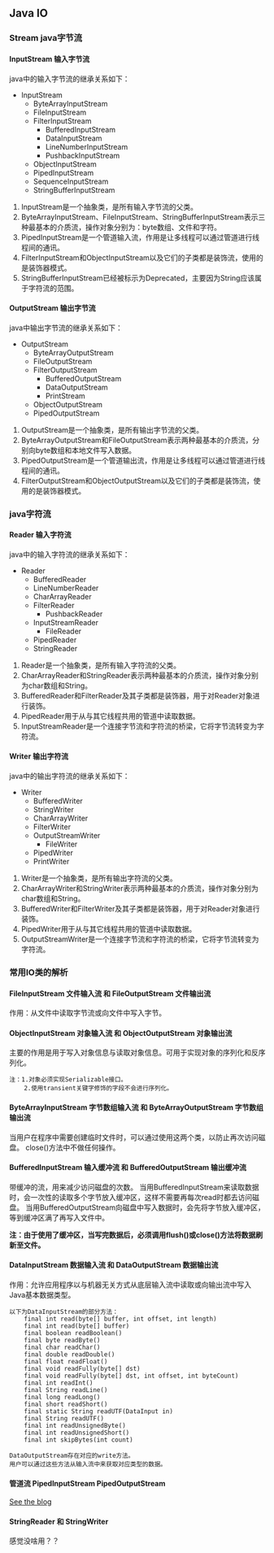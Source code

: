 ## Java IO

### Stream java字节流
    
#### InputStream 输入字节流
java中的输入字节流的继承关系如下：
 - InputStream
    - ByteArrayInputStream
    - FileInputStream
    - FilterInputStream
        - BufferedInputStream
        - DataInputStream
        - LineNumberInputStream
        - PushbackInputStream
    - ObjectInputStream
    - PipedInputStream
    - SequenceInputStream
    - StringBufferInputStream

1. InputStream是一个抽象类，是所有输入字节流的父类。
2. ByteArrayInputStream、FileInputStream、StringBufferInputStream表示三种最基本的介质流，操作对象分别为：byte数组、文件和字符。
3. PipedInputStream是一个管道输入流，作用是让多线程可以通过管道进行线程间的通讯。
4. FilterInputStream和ObjectInputStream以及它们的子类都是装饰流，使用的是装饰器模式。
5. StringBufferInputStream已经被标示为Deprecated，主要因为String应该属于字符流的范围。

#### OutputStream 输出字节流
java中输出字节流的继承关系如下：
 - OutputStream
     - ByteArrayOutputStream
     - FileOutputStream
     - FilterOutputStream
         - BufferedOutputStream
         - DataOutputStream
         - PrintStream
     - ObjectOutputStream
     - PipedOutputStream
     
1. OutputStream是一个抽象类，是所有输出字节流的父类。
2. ByteArrayOutputStream和FileOutputStream表示两种最基本的介质流，分别向byte数组和本地文件写入数据。
3. PipedOutputStream是一个管道输出流，作用是让多线程可以通过管道进行线程间的通讯。
4. FilterOutputStream和ObjectOutputStream以及它们的子类都是装饰流，使用的是装饰器模式。

### java字符流

#### Reader 输入字符流
java中的输入字符流的继承关系如下：
 - Reader
     - BufferedReader
     - LineNumberReader
     - CharArrayReader
     - FilterReader
         - PushbackReader
     - InputStreamReader
         - FileReader
     - PipedReader
     - StringReader
    
1. Reader是一个抽象类，是所有输入字符流的父类。
2. CharArrayReader和StringReader表示两种最基本的介质流，操作对象分别为char数组和String。
3. BufferedReader和FilterReader及其子类都是装饰器，用于对Reader对象进行装饰。
4. PipedReader用于从与其它线程共用的管道中读取数据。
5. InputStreamReader是一个连接字节流和字符流的桥梁，它将字节流转变为字符流。
     
#### Writer 输出字符流
java中的输出字符流的继承关系如下：
 - Writer
     - BufferedWriter
     - StringWriter
     - CharArrayWriter
     - FilterWriter
     - OutputStreamWriter
        - FileWriter
     - PipedWriter
     - PrintWriter
     
1. Writer是一个抽象类，是所有输出字符流的父类。
2. CharArrayWriter和StringWriter表示两种最基本的介质流，操作对象分别为char数组和String。
3. BufferedWriter和FilterWriter及其子类都是装饰器，用于对Reader对象进行装饰。
4. PipedWriter用于从与其它线程共用的管道中读取数据。
5. OutputStreamWriter是一个连接字节流和字符流的桥梁，它将字节流转变为字符流。

### 常用IO类的解析

#### FileInputStream 文件输入流 和 FileOutputStream 文件输出流

作用：从文件中读取字节流或向文件中写入字节。

#### ObjectInputStream 对象输入流 和 ObjectOutputStream 对象输出流

主要的作用是用于写入对象信息与读取对象信息。可用于实现对象的序列化和反序列化。

    注：1.对象必须实现Serializable接口。
        2.使用transient关键字修饰的字段不会进行序列化。

#### ByteArrayInputStream 字节数组输入流 和 ByteArrayOutputStream 字节数组输出流

当用户在程序中需要创建临时文件时，可以通过使用这两个类，以防止再次访问磁盘。
close()方法中不做任何操作。

#### BufferedInputStream 输入缓冲流 和 BufferedOutputStream 输出缓冲流

带缓冲的流，用来减少访问磁盘的次数。
当用BufferedInputStream来读取数据时，会一次性的读取多个字节放入缓冲区，这样不需要再每次read时都去访问磁盘。
当用BufferedOutputStream向磁盘中写入数据时，会先将字节放入缓冲区，等到缓冲区满了再写入文件中。

**注：由于使用了缓冲区，当写完数据后，必须调用flush()或close()方法将数据刷新至文件。**


#### DataInputStream 数据输入流 和 DataOutputStream 数据输出流
    
作用：允许应用程序以与机器无关方式从底层输入流中读取或向输出流中写入Java基本数据类型。
    
    以下为DataInputStream的部分方法：
        final int read(byte[] buffer, int offset, int length)
        final int read(byte[] buffer)
        final boolean readBoolean()
        final byte readByte()
        final char readChar()
        final double readDouble()
        final float readFloat()
        final void readFully(byte[] dst)
        final void readFully(byte[] dst, int offset, int byteCount)
        final int readInt()
        final String readLine()
        final long readLong()
        final short readShort()
        final static String readUTF(DataInput in)
        final String readUTF()
        final int readUnsignedByte()
        final int readUnsignedShort()
        final int skipBytes(int count)
        
    DataOutputStream存在对应的write方法。
    用户可以通过这些方法从输入流中来获取对应类型的数据。
    
#### 管道流 PipedInputStream PipedOutputStream

[See the blog](https://www.cnblogs.com/skywang12345/p/io_04.html)


#### StringReader 和 StringWriter

感觉没啥用？？


